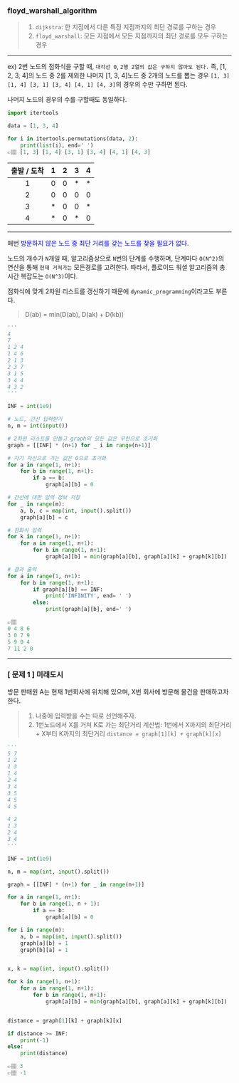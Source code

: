 ### floyd_warshall_algorithm
>1. `dijkstra`: 한 지점에서 다른 특정 지점까지의 최단 경로를 구하는 경우
>2. `floyd_warshall`: 모든 지점에서 모든 지점까지의 최단 경로를 모두 구하는 경우

---

ex) 2번 노드의 점화식을 구할 때, `대각선 0`, `2행 2열의 값은 구하지 않아도 된다.`
즉, [1, 2, 3, 4]의 노드 중 2를 제외한 나머지 [1, 3, 4]노드 중 2개의 노드를 뽑는 경우
`[1, 3] [1, 4] [3, 1] [3, 4] [4, 1] [4, 3]`의 경우의 수만 구하면 된다.

나머지 노드의 경우의 수를 구할때도 동일하다.

```python
import itertools

data = [1, 3, 4]

for i in itertools.permutations(data, 2):
    print(list(i), end=' ')
👉🏽 [1, 3] [1, 4] [3, 1] [3, 4] [4, 1] [4, 3]
```

| 출발 / 도착 | 1 | 2 | 3 | 4 |
| :----: | :----: | :----: | :----: | :----: | 
| 1 | 0 | 0 | * | * |
| 2 | 0 | 0 | 0 | 0 |
| 3 | * | 0 | 0 | * |
| 4 | * | 0 | * | 0 |

---

매번 <span style='color:blue'>방문하지 않은 노드 중 최단 거리를 갖는 노드를 찾을 필요가 없다.</span>

노드의 개수가 `N`개일 때, 알고리즘상으로 `N`번의 단계를 수행하며, 단계마다 `O(N^2)`의 연산을 통해 `현재 거쳐가는` 모든경로를 고려한다. 따라서, 플로이드 워셜 알고리즘의 총 시간 복잡도는 `O(N^3)`이다.

점화식에 맞게 2차원 리스트를 갱신하기 때문에 `dynamic_programming`이라고도 부른다.

> D(ab) = min(D(ab), D(ak) + D(kb))

```python
'''
4
7
1 2 4
1 4 6
2 1 3
2 3 7
3 1 5
3 4 4
4 3 2
'''

INF = int(1e9)

# 노드, 간선 입력받기
n, m = int(input())

# 2차원 리스트를 만들고 graph의 모든 값은 무한으로 초기화
graph = [[INF] * (n+1) for _ i in range(n+1)]

# 자기 자신으로 가는 값은 0으로 초기화
for a in range(1, n+1):
    for b in range(1, n+1):
        if a == b:
            graph[a][b] = 0

# 간선에 대한 입력 정보 저장
for _ in range(m):
    a, b, c = map(int, input().split())
    graph[a][b] = c

# 점화식 입력
for k in range(1, n+1):
    for a in range(1, n+1):
        for b in range(1, n+1):
            graph[a][b] = min(graph[a][b], graph[a][k] + graph[k][b])

# 결과 출력
for a in range(1, n+1):
    for b in range(1, n+1):
        if graph[a][b] == INF:
            print('INFINITY', end= ' ')
        else:
            print(graph[a][b], end=' ')

👉🏽
0 4 8 6 
3 0 7 9 
5 9 0 4 
7 11 2 0
```

---

### [ 문제 1 ] 미래도시
방문 판매원 A는 현재 1번회사에 위치해 있으며, X번 회사에 방문해 물건을 판매하고자 한다.

>1. 나중에 입력받을 수는 따로 선언해주자.
>2. 1번노드에서 X를 거쳐 K로 가는 최단거리 계산법: 1번에서 X까지의 최단거리 + X부터 K까지의 최단거리
`distance = graph[1][k] + graph[k][x]`

```python
'''
5 7
1 2
1 3
1 4
2 4
3 4
3 5
4 5
4 5

4 2
1 3
2 4
3 4
'''

INF = int(1e9)

n, m = map(int, input().split())

graph = [[INF] * (n+1) for _ in range(n+1)]

for a in range(1, n+1):
    for b in range(1, n + 1):
        if a == b:
            graph[a][b] = 0

for i in range(m):
    a, b = map(int, input().split())
    graph[a][b] = 1
    graph[b][a] = 1


x, k = map(int, input().split())

for k in range(1, n+1):
    for a in range(1, n+1):
        for b in range(1, n+1):
            graph[a][b] = min(graph[a][b], graph[a][k] + graph[k][b])


distance = graph[1][k] + graph[k][x]

if distance >= INF:
    print(-1)
else:
    print(distance)

👉🏽 3
👉🏽 -1
```

